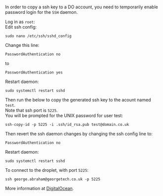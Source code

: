 ### 

In order to copy a ssh key to a DO account, you need to temporarily enable password login for the `SSH` daemon.   

Log in as `root`:  
Edit ssh config:  
```
sudo nano /etc/ssh/sshd_config
```

Change this line:   
```
PasswordAuthentication no
```
to
```
PasswordAuthentication yes
```
Restart daemon:  
```
sudo systemctl restart sshd
```

Then run the below to copy the generated ssh key to the acount named `test`.  
Note that ssh port is `5225`.  
You will be prompted for the UNIX password for user test:  
```
ssh-copy-id -p 5225 -i .ssh/id_rsa.pub test@domain.co.uk
```

Then revert the ssh daemon changes by changing the ssh config line to:  
```
PasswordAuthentication no
```
Restart daemon:  
```
sudo systemctl restart sshd
```

To connect to the droplet, with port `5225`:  
```
ssh george.abraham@georgetech.co.uk -p 5225
```

More information at [DigitalOcean](https://www.digitalocean.com/community/questions/ssh-copy-id-not-working-permission-denied-publickey).
